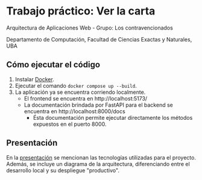# Trabajo práctico: Ver la carta
Arquitectura de Aplicaciones Web - Grupo: Los contravencionados

Departamento de Computación, Facultad de Ciencias Exactas y Naturales, UBA
## Cómo ejecutar el código
1. Instalar [Docker](https://docs.docker.com/engine/install/).
2. Ejecutar el comando ```docker compose up --build```.
3. La aplicación ya se encuentra corriendo localmente.
   - El frontend se encuentra en http://localhost:5173/
   - La documentación brindada por FastAPI para el backend se encuentra en http://localhost:8000/docs
     - Ésta documentación permite ejecutar directamente los métodos expuestos en el puerto 8000.
    
## Presentación
En la [presentación](https://github.com/SantiagoPla/arqweb-tp1/blob/DEV/%5BPresentaci%C3%B3n%5D%20Ver%20la%20carta.pdf) se mencionan las tecnologías utilizadas para el proyecto. Además, se incluye un diagrama de la arquitectura, diferenciando entre el desarrollo local y su despliegue "productivo". 
